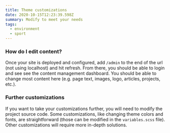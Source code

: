 ```yaml
---
title: Theme customizations
date: 2020-10-15T12:23:39.598Z
summary: Modify to meet your needs
tags:
  - environment
  - sport
---
```


### How do I edit content?
Once your site is deployed and configured, add `/admin` to the end of the url (not using localhost) and hit refresh. From there, you should be able to login and see see the content management dashboard. You should be able to change most content here (e.g. page text, images, logo, articles, projects, etc.).

### Further customizations
If you want to take your customizations further, you will need to modify the project source code. Some customizations, like changing theme colors and fonts, are straightforward (those can be modified in the `variables.scss` file). Other customizations will require more in-depth solutions.

